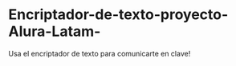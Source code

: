 # Encriptador-de-texto-proyecto-Alura-Latam-

Usa el encriptador de texto para comunicarte en clave! 
